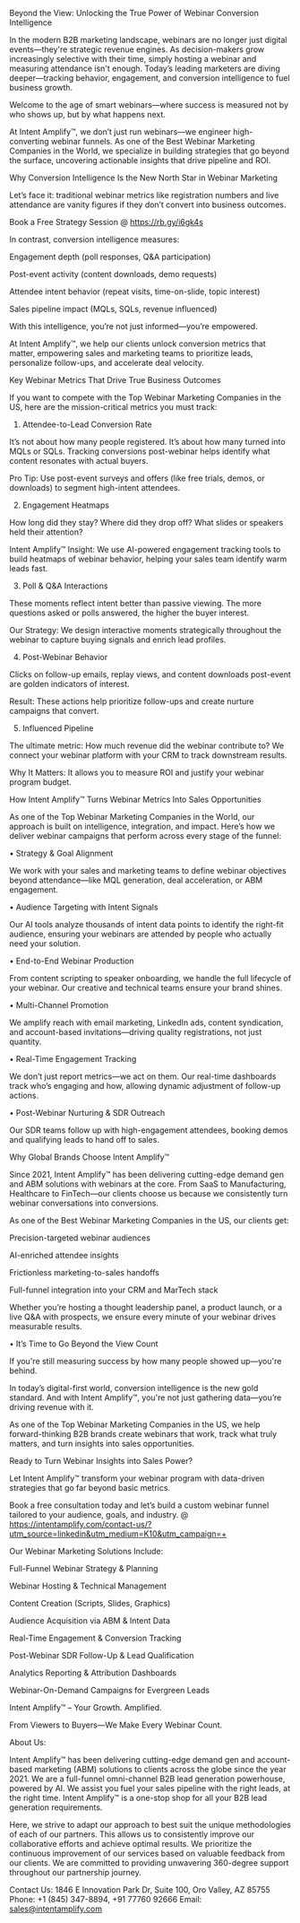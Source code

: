 Beyond the View: Unlocking the True Power of Webinar Conversion Intelligence

In the modern B2B marketing landscape, webinars are no longer just digital events—they're strategic revenue engines. As decision-makers grow increasingly selective with their time, simply hosting a webinar and measuring attendance isn't enough. Today’s leading marketers are diving deeper—tracking behavior, engagement, and conversion intelligence to fuel business growth.

Welcome to the age of smart webinars—where success is measured not by who shows up, but by what happens next.

At Intent Amplify™, we don’t just run webinars—we engineer high-converting webinar funnels. As one of the Best Webinar Marketing Companies in the World, we specialize in building strategies that go beyond the surface, uncovering actionable insights that drive pipeline and ROI.

Why Conversion Intelligence Is the New North Star in Webinar Marketing

Let’s face it: traditional webinar metrics like registration numbers and live attendance are vanity figures if they don’t convert into business outcomes.

Book a Free Strategy Session @ https://rb.gy/i6gk4s  

In contrast, conversion intelligence measures:

Engagement depth (poll responses, Q&A participation)

Post-event activity (content downloads, demo requests)

Attendee intent behavior (repeat visits, time-on-slide, topic interest)

Sales pipeline impact (MQLs, SQLs, revenue influenced)

With this intelligence, you’re not just informed—you’re empowered.

At Intent Amplify™, we help our clients unlock conversion metrics that matter, empowering sales and marketing teams to prioritize leads, personalize follow-ups, and accelerate deal velocity.

Key Webinar Metrics That Drive True Business Outcomes

If you want to compete with the Top Webinar Marketing Companies in the US, here are the mission-critical metrics you must track:

1. Attendee-to-Lead Conversion Rate

It’s not about how many people registered. It’s about how many turned into MQLs or SQLs. Tracking conversions post-webinar helps identify what content resonates with actual buyers.

Pro Tip: Use post-event surveys and offers (like free trials, demos, or downloads) to segment high-intent attendees.

2. Engagement Heatmaps

How long did they stay? Where did they drop off? What slides or speakers held their attention?

Intent Amplify™ Insight: We use AI-powered engagement tracking tools to build heatmaps of webinar behavior, helping your sales team identify warm leads fast.

3. Poll & Q&A Interactions

These moments reflect intent better than passive viewing. The more questions asked or polls answered, the higher the buyer interest.

Our Strategy: We design interactive moments strategically throughout the webinar to capture buying signals and enrich lead profiles.

4. Post-Webinar Behavior

Clicks on follow-up emails, replay views, and content downloads post-event are golden indicators of interest.

Result: These actions help prioritize follow-ups and create nurture campaigns that convert.

5. Influenced Pipeline

The ultimate metric: How much revenue did the webinar contribute to? We connect your webinar platform with your CRM to track downstream results.

Why It Matters: It allows you to measure ROI and justify your webinar program budget.

How Intent Amplify™ Turns Webinar Metrics Into Sales Opportunities

As one of the Top Webinar Marketing Companies in the World, our approach is built on intelligence, integration, and impact. Here’s how we deliver webinar campaigns that perform across every stage of the funnel:

• Strategy & Goal Alignment

We work with your sales and marketing teams to define webinar objectives beyond attendance—like MQL generation, deal acceleration, or ABM engagement.

• Audience Targeting with Intent Signals

Our AI tools analyze thousands of intent data points to identify the right-fit audience, ensuring your webinars are attended by people who actually need your solution.

• End-to-End Webinar Production

From content scripting to speaker onboarding, we handle the full lifecycle of your webinar. Our creative and technical teams ensure your brand shines.

• Multi-Channel Promotion

We amplify reach with email marketing, LinkedIn ads, content syndication, and account-based invitations—driving quality registrations, not just quantity.

• Real-Time Engagement Tracking

We don’t just report metrics—we act on them. Our real-time dashboards track who’s engaging and how, allowing dynamic adjustment of follow-up actions.

• Post-Webinar Nurturing & SDR Outreach

Our SDR teams follow up with high-engagement attendees, booking demos and qualifying leads to hand off to sales.

Why Global Brands Choose Intent Amplify™

Since 2021, Intent Amplify™ has been delivering cutting-edge demand gen and ABM solutions with webinars at the core. From SaaS to Manufacturing, Healthcare to FinTech—our clients choose us because we consistently turn webinar conversations into conversions.

As one of the Best Webinar Marketing Companies in the US, our clients get:

Precision-targeted webinar audiences

AI-enriched attendee insights

Frictionless marketing-to-sales handoffs

Full-funnel integration into your CRM and MarTech stack

Whether you’re hosting a thought leadership panel, a product launch, or a live Q&A with prospects, we ensure every minute of your webinar drives measurable results.


• It’s Time to Go Beyond the View Count

If you're still measuring success by how many people showed up—you're behind.

In today’s digital-first world, conversion intelligence is the new gold standard. And with Intent Amplify™, you're not just gathering data—you’re driving revenue with it.

As one of the Top Webinar Marketing Companies in the US, we help forward-thinking B2B brands create webinars that work, track what truly matters, and turn insights into sales opportunities.

Ready to Turn Webinar Insights into Sales Power?

Let Intent Amplify™ transform your webinar program with data-driven strategies that go far beyond basic metrics.

Book a free consultation today and let’s build a custom webinar funnel tailored to your audience, goals, and industry. @ https://intentamplify.com/contact-us/?utm_source=linkedin&utm_medium=K10&utm_campaign=+

Our Webinar Marketing Solutions Include:

Full-Funnel Webinar Strategy & Planning

Webinar Hosting & Technical Management

Content Creation (Scripts, Slides, Graphics)

Audience Acquisition via ABM & Intent Data

Real-Time Engagement & Conversion Tracking

Post-Webinar SDR Follow-Up & Lead Qualification

Analytics Reporting & Attribution Dashboards

Webinar-On-Demand Campaigns for Evergreen Leads

Intent Amplify™ – Your Growth. Amplified.

From Viewers to Buyers—We Make Every Webinar Count.


About Us:

Intent Amplify™ has been delivering cutting-edge demand gen and account-based marketing (ABM) solutions to clients across the globe since the year 2021. We are a full-funnel omni-channel B2B lead generation powerhouse, powered by AI. We assist you fuel your sales pipeline with the right leads, at the right time. Intent Amplify™ is a one-stop shop for all your B2B lead generation requirements.

Here, we strive to adapt our approach to best suit the unique methodologies of each of our partners. This allows us to consistently improve our collaborative efforts and achieve optimal results. We prioritize the continuous improvement of our services based on valuable feedback from our clients. We are committed to providing unwavering 360-degree support throughout our partnership journey.

Contact Us:
1846 E Innovation Park Dr,
Suite 100, Oro Valley, AZ 85755
Phone: +1 (845) 347-8894, +91 77760 92666
Email: sales@intentamplify.com
